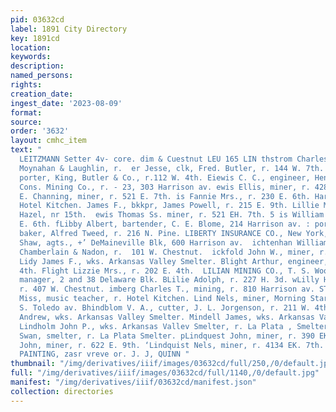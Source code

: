 ```yaml
---
pid: 03632cd
label: 1891 City Directory
key: 1891cd
location: 
keywords: 
description: 
named_persons: 
rights: 
creation_date: 
ingest_date: '2023-08-09'
format: 
source: 
order: '3632'
layout: cmhc_item
text: "                                                                        GHARLES
  LEITZMANN Setter 4v- core. dim & Cuestnut LEU 165 LIN thstrom Charles, cabinetmkr,
  Moynahan & Laughlin, r.  er Jesse, clk, Fred. Butler, r. 144 W. 7th. ewis Charles,
  porter, King, Butler & Co., r.112 W. 4th. Eiewis C. C., engineer, Henriett & Maid
  Cons. Mining Co., r. - 23, 303 Harrison av. ewis Ellis, miner, r. 428 E. 6th. wis
  E. Channing, miner, r. 521 E. 7th. is Fannie Mrs., r. 230 E. 6th. Harvey, bell boy,
  Hotel Kitchen. James F., bkkpr, James Powell, r. 215 E. 9th. Lillie Mrs., r. ws.
  Hazel, nr 15th.  ewis Thomas Ss. miner, r. 521 EH. 7th. 5 is William H., r. 607
  E. 6th. fLibby Albert, bartender, C. E. Blome, 214 Harrison av. : porta William,
  baker, Alfred Tweed, r. 216 N. Pine. LIBERTY INSURANCE CO., New York, Stickley &
  Shaw, agts., +’ DeMaineville Blk, 600 Harrison av.  ichtenhan William C., blksmith,
  Chamberlain & Nadon, r.  101 W. Chestnut.  ickfold John W., miner, r. 815 E. 6th.
  Lidy James F., wks. Arkansas Valley Smelter. Blight Arthur, engineer, vt. 214 E.
  4th. Flight Lizzie Mrs., r. 202 E. 4th.  LILIAN MINING CO., T. S. Wood, general
  manager, 2 and 38 Delaware Blk. BLilie Adolph, r. 227 H. 3d. wLilly Henry C., smelter,
  r. 407 W. Chestnut. imberg Charles T., mining, r. 810 Harrison av. STincoln Fannie
  Miss, music teacher, r. Hotel Kitchen. Lind Nels, miner, Morning Star Mine, r. 109
  S. Toledo av. Bhindblom V. A., cutter, J. L. Jorgenson, r. 211 W. 4th. ELindell
  Andrew, wks. Arkansas Valley Smelter. Mindell James, wks. Arkansas Valley Smelter.
  Lindholm John P., wks. Arkansas Vallev Smelter, r. La Plata , Smelter. KLindholm
  Swan, smelter, r. La Plata Smelter. pLindquest John, miner, r. 390 EK, 2d. Lindquist
  John, miner, r. 622 E. 9th. ‘Lindquist Nels, miner, r. 4134 EK. 7th.  fn  HOUSE
  PAINTING, zasr vreve or. J. J, QUINN "
thumbnail: "/img/derivatives/iiif/images/03632cd/full/250,/0/default.jpg"
full: "/img/derivatives/iiif/images/03632cd/full/1140,/0/default.jpg"
manifest: "/img/derivatives/iiif/03632cd/manifest.json"
collection: directories
---
```

